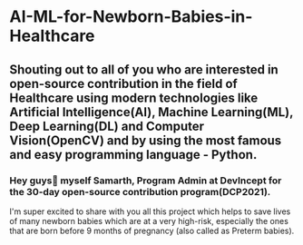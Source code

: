 # AI-ML-for-Newborn-Babies-in-Healthcare
## Shouting out to all of you who are interested in open-source contribution in the field of Healthcare using modern technologies like Artificial Intelligence(AI), Machine Learning(ML), Deep Learning(DL) and Computer Vision(OpenCV) and by using the most famous and easy programming language - Python.

### Hey guys👋 myself Samarth, Program Admin at DevIncept for the 30-day open-source contribution program(DCP2021).

I'm super excited to share with you all this project which helps to save lives of many newborn babies which are at a very high-risk, especially the ones that are born before 9 months of pregnancy (also called as Preterm babies).


